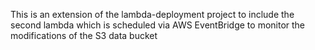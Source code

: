 This is an extension of the lambda-deployment project to include the second lambda which is scheduled via AWS EventBridge to monitor the modifications of the S3 data bucket